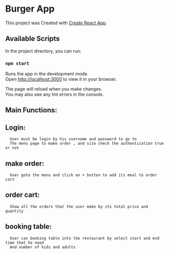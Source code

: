 # Burger App

This project was Created with [Create React App](https://github.com/facebook/create-react-app).

## Available Scripts

In the project directory, you can run:

### `npm start`

Runs the app in the development mode.\
Open [http://localhost:3000](http://localhost:3000) to view it in your browser.

The page will reload when you make changes.\
You may also see any lint errors in the console.

## Main Functions:

## Login:
      User must be login by his username and password to go to
      The menu page to make order , and site check the authentication true or not

## make order:
      User goto the menu and click on + button to add its meal to order cart

## order cart:
      Show all the orders that the user make by its total price and quantity

## booking table:
      User can booking table into the restaurant by select start and end time that he need 
      And number of kids and adults 
      
